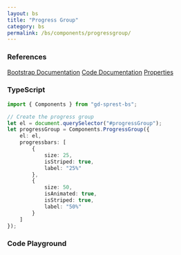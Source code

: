 ```yaml
---
layout: bs
title: "Progress Group"
category: bs
permalink: /bs/components/progressgroup/
---
```


### References

<div class="bs">
    <div class="list-group">
        <a class="list-group-item list-group-item-action" href="https://getbootstrap.com/docs/4.4/components/progress/#multiple-bars">Bootstrap Documentation</a>
        <a class="list-group-item list-group-item-action" href="/sprest-bs/modules/components_components.html#ProgressGroup">Code Documentation</a>
        <a class="list-group-item list-group-item-action" href="/sprest-bs/interfaces/components_components.IProgressGroupProps.html">Properties</a>
    </div>
</div>

### TypeScript

```ts
import { Components } from "gd-sprest-bs";

// Create the progress group
let el = document.querySelector("#progressGroup");
let progressGroup = Components.ProgressGroup({
    el: el,
    progressbars: [
        {
            size: 25,
            isStriped: true,
            label: "25%"
        },
        {
            size: 50,
            isAnimated: true,
            isStriped: true,
            label: "50%"
        }
    ]
});
```

### Code Playground

<div id="playground" class="bs"></div>
<script type="text/javascript">
    // Wait for the page to load
    window.addEventListener("load", function() {
        // Create the code editor
        var editor = CodeEditor(document.getElementById("playground"), true, [
            '// Create the progress group bar',
            'Components.ProgressGroup({',
            '\tel: app,',
            '\tprogressbars: [',
            '\t\t{',
            '\t\t\tsize: 25,',
            '\t\t\tisStriped: true,',
            '\t\t\tlabel: "25%"',
            '\t\t},',
            '\t\t{',
            '\t\t\tsize: 50,',
            '\t\t\tisAnimated: true,',
            '\t\t\tisStriped: true,',
            '\t\t\tlabel: "50%"',
            '\t\t}',
            '\t]',
            '});'
        ].join('\n'));
    });
</script>